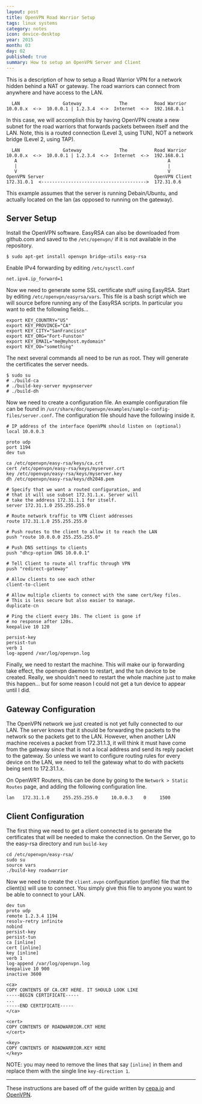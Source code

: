 ```yaml
---
layout: post
title: OpenVPN Road Warrior Setup
tags: linux systems
category: notes
icon: device-desktop
year: 2015
month: 03
day: 02
published: true
summary: How to setup an OpenVPN Server and Client
---
```


This is a description of how to setup a Road Warrior VPN for a network hidden behind a NAT or gateway.
The road warriors can connect from anywhere and have access to the LAN.

```
  LAN                Gateway              The          Road Warrior
10.0.0.x  <->  10.0.0.1 | 1.2.3.4  <->  Internet  <->  192.168.0.1
```

In this case, we will accomplish this by having OpenVPN create a new subnet for the road warriors that forwards packets between itself and the LAN. 
Note, this is a routed connection (Level 3, using TUN), NOT a network bridge (Level 2, using TAP).

```
  LAN                Gateway              The          Road Warrior
10.0.0.x  <->  10.0.0.1 | 1.2.3.4  <->  Internet  <->  192.168.0.1
   A                                                        A
   |                                                        |
   V                                                        V
OpenVPN Server                                         OpenVPN Client
172.31.0.1  <--------------------------------------->  172.31.0.6 
```

This example assumes that the server is running Debain/Ubuntu, and actually located on the lan (as opposed to running on the gateway).


## Server Setup

Install the OpenVPN software.
EasyRSA can also be downloaded from github.com and saved to the ``/etc/openvpn/`` if it is not available in the repository.

```
$ sudo apt-get install openvpn bridge-utils easy-rsa
```

Enable IPv4 forwarding by editing ``/etc/sysctl.conf``

```
net.ipv4.ip_forward=1
```

Now we need to generate some SSL certificate stuff using EasyRSA.
Start by editing ``/etc/openvpn/easyrsa/vars``.
This file is a bash script which we will source before running any of the EasyRSA scripts.
In particular you want to edit the following fields...

```
export KEY_COUNTRY="US"
export KEY_PROVINCE="CA"
export KEY_CITY="SanFrancisco"
export KEY_ORG="Fort-Funston"
export KEY_EMAIL="me@myhost.mydomain"
export KEY_OU="something"
```

The next several commands all need to be run as root.
They will generate the certificates the server needs.

```
$ sudo su
# ./build-ca
# ./build-key-server myvpnserver
# ./build-dh
```

Now we need to create a configuration file.
An example configuration file can be found in ``/usr/share/doc/openvpn/examples/sample-config-files/server.conf``.
The configuration file should have the following inside it.

```
# IP address of the interface OpenVPN should listen on (optional)
local 10.0.0.3

proto udp
port 1194
dev tun

ca /etc/openvpn/easy-rsa/keys/ca.crt
cert /etc/openvpn/easy-rsa/keys/myserver.crt
key /etc/openvpn/easy-rsa/keys/myserver.key
dh /etc/openvpn/easy-rsa/keys/dh2048.pem

# Specify that we want a routed configuration, and
# that it will use subset 172.31.1.x. Server will 
# take the address 172.31.1.1 for itself.
server 172.31.1.0 255.255.255.0

# Route network traffic to VPN Client addresses
route 172.31.1.0 255.255.255.0

# Push routes to the client to allow it to reach the LAN
push "route 10.0.0.0 255.255.255.0"

# Push DNS settings to clients
push "dhcp-option DNS 10.0.0.1"

# Tell Client to route all traffic through VPN
push "redirect-gateway"

# Allow clients to see each other
client-to-client

# Allow multiple clients to connect with the same cert/key files.
# This is less secure but also easier to manage.
duplicate-cn

# Ping the client every 10s. The client is gone if
# no response after 120s.
keepalive 10 120

persist-key
persist-tun
verb 1
log-append /var/log/openvpn.log
```

Finally, we need to restart the machine.
This will make our ip forwarding take effect, the openvpn daemon to restart, and the tun device to be created.
Really, we shouldn't need to restart the whole machine just to make this happen... but for some reason I could not get a tun device to appear until I did.

## Gateway Configuration

The OpenVPN network we just created is not yet fully connected to our LAN.
The server knows that it should be forwarding the packets to the network so the packets get to the LAN.
However, when another LAN machine receives a packet from 172.31.1.3, it will think it must have come from the gateway since that is not a local address and send its reply packet to the gateway.
So unless we want to configure routing rules for every device on the LAN, we need to tell the gateway what to do with packets being sent to 172.31.1.x.

On OpenWRT Routers, this can be done by going to the ``Network > Static Routes`` page, and adding the following configuration line.

```
lan   172.31.1.0     255.255.255.0     10.0.0.3    0     1500
```

## Client Configuration

The first thing we need to get a client connected is to generate the certificates that will be needed to make the connection.
On the Server, go to the easy-rsa directory and run ``build-key``

```
cd /etc/openvpn/easy-rsa/
sudo su
source vars
./build-key roadwarrior
```

Now we need to create the ``client.ovpn`` configuration (profile) file that the client(s) will use to connect.
You simply give this file to anyone you want to be able to connect to your LAN.

```
dev tun
proto udp
remote 1.2.3.4 1194
resolv-retry infinite
nobind
persist-key
persist-tun
ca [inline]
cert [inline]
key [inline]
verb 1
log-append /var/log/openvpn.log
keepalive 10 900
inactive 3600

<ca>
COPY CONTENTS OF CA.CRT HERE. IT SHOULD LOOK LIKE
-----BEGIN CERTIFICATE-----
...
-----END CERTIFICATE-----
</ca>

<cert>
COPY CONTENTS OF ROADWARRIOR.CRT HERE
</cert>

<key>
COPY CONTENTS OF ROADWARRIOR.KEY HERE
</key>
```

NOTE: you may need to remove the lines that say ``[inline]`` in them and replace them with the single line ``key-direction 1``.

---

These instructions are based off of the guide written by [cepa.io](http://cepa.io/devlog/openvpn-server-road-warrior-client) and [OpenVPN](https://openvpn.net/index.php/open-source/documentation/howto.html#server).

